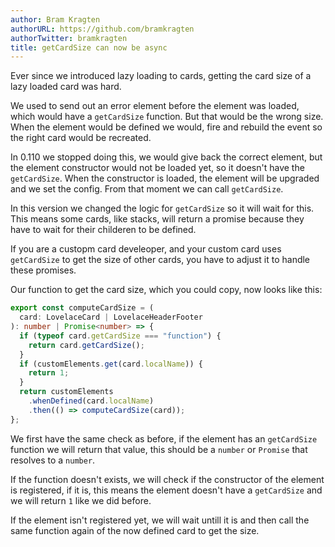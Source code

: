 ```yaml
---
author: Bram Kragten
authorURL: https://github.com/bramkragten
authorTwitter: bramkragten
title: getCardSize can now be async
---
```


Ever since we introduced lazy loading to cards, getting the card size of a lazy loaded card was hard.

We used to send out an error element before the element was loaded, which would have a `getCardSize` function. But that would be the wrong size.
When the element would be defined we would, fire and rebuild the event so the right card would be recreated.

In 0.110 we stopped doing this, we would give back the correct element, but the element constructor would not be loaded yet, so it doesn't have the `getCardSize`.
When the constructor is loaded, the element will be upgraded and we set the config. From that moment we can call `getCardSize`.

In this version we changed the logic for `getCardSize` so it will wait for this. This means some cards, like stacks, will return a promise because they have to wait for their childeren to be defined.

If you are a custopm card develeoper, and your custom card uses `getCardSize` to get the size of other cards, you have to adjust it to handle these promises.

Our function to get the card size, which you could copy, now looks like this:

```ts
export const computeCardSize = (
  card: LovelaceCard | LovelaceHeaderFooter
): number | Promise<number> => {
  if (typeof card.getCardSize === "function") {
    return card.getCardSize();
  }
  if (customElements.get(card.localName)) {
    return 1;
  }
  return customElements
    .whenDefined(card.localName)
    .then(() => computeCardSize(card));
};
```

We first have the same check as before, if the element has an `getCardSize` function we will return that value, this should be a `number` or `Promise` that resolves to a `number`.

If the function doesn't exists, we will check if the constructor of the element is registered, if it is, this means the element doesn't have a `getCardSize` and we will return `1` like we did before.

If the element isn't registered yet, we will wait untill it is and then call the same function again of the now defined card to get the size.
